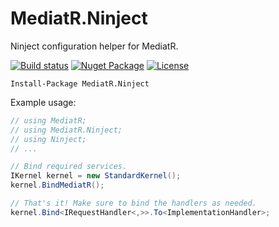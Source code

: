 # MediatR.Ninject
Ninject configuration helper for MediatR. 

[![Build status](https://img.shields.io/appveyor/ci/Silvenga/mediatr-ninject.svg?maxAge=86400&style=flat-square)](https://ci.appveyor.com/project/Silvenga/mediatr-ninject)
[![Nuget Package](https://img.shields.io/nuget/v/MediatR.Ninject.svg?maxAge=86400&style=flat-square)](https://www.nuget.org/packages/MediatR.Ninject/)
[![License](https://img.shields.io/github/license/silvenga/MediatR.Ninject.svg?maxAge=86400&style=flat-square)](https://github.com/Silvenga/MediatR.Ninject/blob/master/LICENSE)

```
Install-Package MediatR.Ninject
```

Example usage:

```csharp
// using MediatR;
// using MediatR.Ninject;
// using Ninject;
// ...

// Bind required services.
IKernel kernel = new StandardKernel();
kernel.BindMediatR();

// That's it! Make sure to bind the handlers as needed.
kernel.Bind<IRequestHandler<,>>.To<ImplementationHandler>;
```